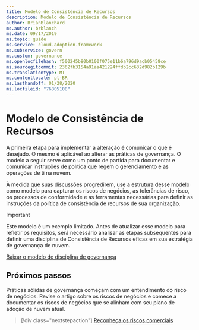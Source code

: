 ```yaml
---
title: Modelo de Consistência de Recursos
description: Modelo de Consistência de Recursos
author: BrianBlanchard
ms.author: brblanch
ms.date: 09/17/2019
ms.topic: guide
ms.service: cloud-adoption-framework
ms.subservice: govern
ms.custom: governance
ms.openlocfilehash: f500245b80b0100f075e11b6a796d9acb05458ce
ms.sourcegitcommit: 2362fb3154a91aa421224ffdb2cc632d982b129b
ms.translationtype: MT
ms.contentlocale: pt-BR
ms.lasthandoff: 01/28/2020
ms.locfileid: "76805108"
---
```

# <a name="resource-consistency-template"></a>Modelo de Consistência de Recursos

A primeira etapa para implementar a alteração é comunicar o que é desejado. O mesmo é aplicável ao alterar as práticas de governança. O modelo a seguir serve como um ponto de partida para documentar e comunicar instruções de política que regem o gerenciamento e as operações de ti na nuvem.

À medida que suas discussões progredirem, use a estrutura desse modelo como modelo para capturar os riscos de negócios, as tolerâncias de risco, os processos de conformidade e as ferramentas necessárias para definir as instruções da política de consistência de recursos de sua organização.

> [!IMPORTANT]
> Este modelo é um exemplo limitado. Antes de atualizar esse modelo para refletir os requisitos, será necessário analisar as etapas subsequentes para definir uma disciplina de Consistência de Recursos eficaz em sua estratégia de governança de nuvem.

<!-- markdownlint-disable MD033 -->

 <a href="https://archcenter.blob.core.windows.net/cdn/fusion/governance/Resource%20Consistency%20Discipline%20Template.docx">Baixar o modelo de disciplina de governança</a>

<!-- markdownlint-enable MD033 -->

## <a name="next-steps"></a>Próximos passos

Práticas sólidas de governança começam com um entendimento do risco de negócios. Revise o artigo sobre os riscos de negócios e comece a documentar os riscos de negócios que se alinham com seu plano de adoção de nuvem atual.

> [!div class="nextstepaction"]
> [Reconheça os riscos comerciais](./business-risks.md)
